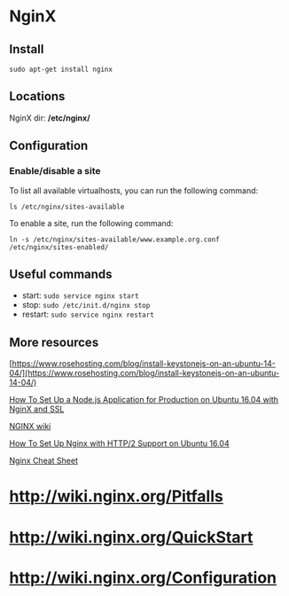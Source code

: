 # NginX

## Install

`sudo apt-get install nginx`

## Locations

NginX dir: **/etc/nginx/**

## Configuration


### Enable/disable a site

To list all available virtualhosts, you can run the following command:

`ls /etc/nginx/sites-available`	

To enable a site, run the following command:

`ln -s /etc/nginx/sites-available/www.example.org.conf /etc/nginx/sites-enabled/`

## Useful commands

* start: `sudo service nginx start`
* stop: `sudo /etc/init.d/nginx stop`
* restart: `sudo service nginx restart`

## More resources

[https://www.rosehosting.com/blog/install-keystonejs-on-an-ubuntu-14-04/](https://www.rosehosting.com/blog/install-keystonejs-on-an-ubuntu-14-04/)

[How To Set Up a Node.js Application for Production on Ubuntu 16.04 with NginX and SSL](https://www.digitalocean.com/community/tutorials/how-to-set-up-a-node-js-application-for-production-on-ubuntu-16-04)

[NGINX wiki](https://www.nginx.com/resources/wiki/)

[How To Set Up Nginx with HTTP/2 Support on Ubuntu 16.04](https://www.digitalocean.com/community/tutorials/how-to-set-up-nginx-with-http-2-support-on-ubuntu-16-04)

[Nginx Cheat Sheet](https://gist.github.com/carlessanagustin/9509d0d31414804da03b)

# http://wiki.nginx.org/Pitfalls
# http://wiki.nginx.org/QuickStart
# http://wiki.nginx.org/Configuration
